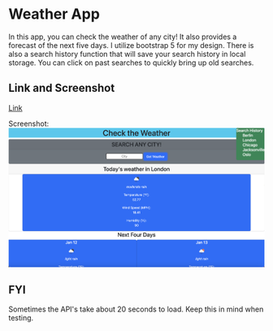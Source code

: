 # Weather App

In this app, you can check the weather of any city! It also provides a forecast of the next five days. I utilize bootstrap 5 for my design. There is also a search history function that will save your search history in local storage. You can click on past searches to quickly bring up old searches.  

## Link and Screenshot

[Link](https://dltorrise.github.io/Weather-App/)

Screenshot:
![Screenshot](./images/screenshot.png)

## FYI

Sometimes the API's take about 20 seconds to load. Keep this in mind when testing. 

